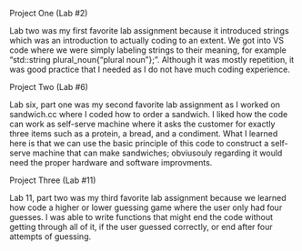 
Project One (Lab #2)

Lab two was my first favorite lab assignment because it introduced strings which was an introduction to actually coding to an extent. We got into VS code where we were simply labeling strings to their meaning, for example “std::string plural_noun{“plural noun”};”. Although it was mostly repetition, it was good practice that I needed as I do not have much coding experience.

Project Two (Lab #6)

Lab six, part one was my second favorite lab assignment as I worked on sandwich.cc where I coded how to order a sandwich. I liked how the code can work as self-serve machine where it asks the customer for exactly three items such as a protein, a bread, and a condiment. What I learned here is that we can use the basic principle of this code to construct a self-serve machine that can make sandwiches; obviusouly regarding it would need the proper hardware and software improvments.

Project Three (Lab #11)

Lab 11, part two was my third favorite lab assignment because we learned how code a higher or lower guessing game where the user only had four guesses. I was able to write functions that might end the code without getting through all of it, if the user guessed correctly, or end after four attempts of guessing.
